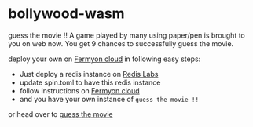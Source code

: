 # bollywood-wasm

guess the movie !! A game played by many using paper/pen is brought to you on web now. You get 9 chances to successfully guess the movie. 

deploy your own on [Fermyon cloud](https://developer.fermyon.com/cloud/index) in following easy steps:

- Just deploy a redis instance on [Redis Labs](https://redis.com/)
- update spin.toml to have this redis instance
- follow instructions on [Fermyon cloud](https://developer.fermyon.com/cloud/index)
- and you have your own instance of `guess the movie !!`

or head over to [guess the movie](https://hollywood-uwzj0qix.fermyon.app/index.html)
